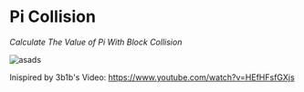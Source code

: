 # Pi Collision
*Calculate The Value of Pi With Block Collision*

![asads](https://user-images.githubusercontent.com/68483546/128617548-3f6e368c-ce45-40fb-9351-e84fec05561e.gif)

Inispired by 3b1b's Video: https://www.youtube.com/watch?v=HEfHFsfGXjs
